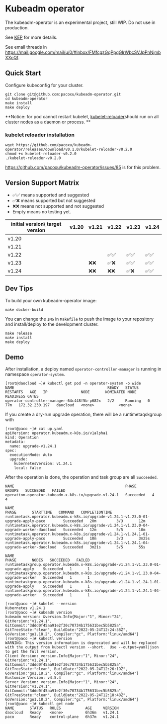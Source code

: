 # Kubeadm operator

The kubeadm-operator is an experimental project, still WIP.
Do not use in production.

See [KEP](https://git.k8s.io/enhancements/keps/sig-cluster-lifecycle/kubeadm/2505-Kubeadm-operator) for more details.

See email threads in https://mail.google.com/mail/u/0/#inbox/FMfcgzGqPpgGlrWbcSVJpPnNjmbXXcQf.

## Quick Start

Configure kubeconfig for your cluster.

```
git clone git@github.com:pacoxu/kubeadm-operator.git
cd kubeadm-operator
make install
make deploy
```
**Notice: for pod cannot restart kubelet, [kubelet-reloader](https://github.com/pacoxu/kubelet-reloader)should run on all cluster nodes as a daemon or process.
**
### kubelet reloader installation
```
wget https://github.com/pacoxu/kubeadm-operator/releases/download/v0.1.0/kubelet-reloader-v0.2.0
chmod +x kubelet-reloader-v0.2.0
./kubelet-reloader-v0.2.0
```
https://github.com/pacoxu/kubeadm-operator/issues/85 is for this problem.

## Version Support Matrix

- ✅✅  means supported and suggested
- ✅❌ means supported but not suggested
- ❌❌ means not supported and not suggested
- Empty means no testing yet.

| initial version\ target version | v1.20 | v1.21 | v1.22 | v1.23 | v1.24 |
|---------------------------------|-------|-------|-------|-------|-------|
| v1.20                           |       |       |       |       |       |
| v1.21                           |       |       |       |       |       |
| v1.22                           |       |       | ✅✅    | ✅✅    | ✅✅    |
| v1.23                           |       | ❌❌      | ✅❌    | ✅✅    | ✅✅    |
| v1.24                           |       | ❌❌      | ❌❌    | ✅❌    | ✅✅    |


## Dev Tips

To build your own kubeadm-operator image:
```
make docker-build
```

You can change the `IMG` in `Makefile` to push the image to your repository and install/deploy to the development cluster.
```
make release
make install
make deploy
```


## Demo 

After installation, a deploy named `operator-controller-manager` is running in namespace `operator-system`.
```
[root@daocloud ~]# kubectl get pod -n operator-system -o wide
NAME                                          READY   STATUS    RESTARTS   AGE   IP               NODE       NOMINATED NODE   READINESS GATES
operator-controller-manager-64c448f5b-p682x   2/2     Running   0          77m   172.32.230.197   daocloud   <none>           <none>
```

If you create a dry-run upgrade operation, there will be a runtimetaqskgroup with 

```
[root@paco ~]# cat up.yaml
apiVersion: operator.kubeadm.x-k8s.io/v1alpha1
kind: Operation
metadata:
  name: upgrade-v1.24.1
spec:
  executionMode: Auto
  upgrade:
    kubernetesVersion: v1.24.1
    local: false
```

After the operation is done, the operation and task group are all `Succeeded`.

```
NAME                                                  PHASE       GROUPS   SUCCEEDED   FAILED
operation.operator.kubeadm.x-k8s.io/upgrade-v1.24.1   Succeeded   4	   4

NAME                                                                                       PHASE       STARTTIME   COMMAND   COMPLETIONTIME
runtimetask.operator.kubeadm.x-k8s.io/upgrade-v1.24.1-v1.23.0-01-upgrade-apply-paco        Succeeded   20m         3/3       12m
runtimetask.operator.kubeadm.x-k8s.io/upgrade-v1.24.1-v1.23.0-04-upgrade-worker-daocloud   Succeeded   12m  	   5/5       10m
runtimetask.operator.kubeadm.x-k8s.io/upgrade-v1.24.1-v1.24.1-01-upgrade-apply-paco        Succeeded   10m         3/3       3m25s
runtimetask.operator.kubeadm.x-k8s.io/upgrade-v1.24.1-v1.24.1-04-upgrade-worker-daocloud   Succeeded   3m21s       5/5       55s

NAME                                                                                   PHASE	   NODES   SUCCEEDED   FAILED
runtimetaskgroup.operator.kubeadm.x-k8s.io/upgrade-v1.24.1-v1.23.0-01-upgrade-apply    Succeeded   1	   1
runtimetaskgroup.operator.kubeadm.x-k8s.io/upgrade-v1.24.1-v1.23.0-04-upgrade-worker   Succeeded   1	   1
runtimetaskgroup.operator.kubeadm.x-k8s.io/upgrade-v1.24.1-v1.24.1-01-upgrade-apply    Succeeded   1       1
runtimetaskgroup.operator.kubeadm.x-k8s.io/upgrade-v1.24.1-v1.24.1-04-upgrade-worker   Succeeded   1       1

[root@paco ~]# kubelet --version
Kubernetes v1.24.1
[root@paco ~]# kubeadm version
kubeadm version: &version.Info{Major:"1", Minor:"24", GitVersion:"v1.24.1", GitCommit:"3ddd0f45aa91e2f30c70734b175631bec5b5825a", GitTreeState:"clean", BuildDate:"2022-05-24T12:24:38Z", GoVersion:"go1.18.2", Compiler:"gc", Platform:"linux/amd64"}
[root@paco ~]# kubectl version
WARNING: This version information is deprecated and will be replaced with the output from kubectl version --short.  Use --output=yaml|json to get the full version.
Client Version: version.Info{Major:"1", Minor:"24", GitVersion:"v1.24.1", GitCommit:"3ddd0f45aa91e2f30c70734b175631bec5b5825a", GitTreeState:"clean", BuildDate:"2022-05-24T12:26:19Z", GoVersion:"go1.18.2", Compiler:"gc", Platform:"linux/amd64"}
Kustomize Version: v4.5.4
Server Version: version.Info{Major:"1", Minor:"24", GitVersion:"v1.24.1", GitCommit:"3ddd0f45aa91e2f30c70734b175631bec5b5825a", GitTreeState:"clean", BuildDate:"2022-05-24T12:18:48Z", GoVersion:"go1.18.2", Compiler:"gc", Platform:"linux/amd64"}
[root@paco ~]# kubectl get node
NAME       STATUS   ROLES           AGE     VERSION
daocloud   Ready    <none>          6h36m   v1.24.1
paco       Ready    control-plane   6h37m   v1.24.1
```
